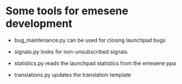# Some tools for emesene development

* bug_maintenance.py can be used for closing launchpad bugs

* signals.py looks for non-unsubscribed signals

* statistics.py reads the launchpad statistics from the emesene ppa

* translations.py updates the translation template
